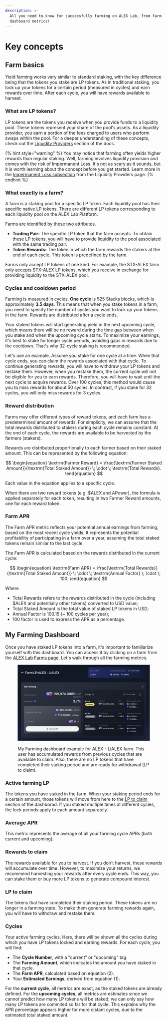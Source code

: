 ```yaml
---
description: >-
  All you need to know for successfully farming on ALEX Lab, from farm basics to
  dashboard metrics!
---
```


# Key concepts

## Farm basics

Yield farming works very similar to standard staking, with the key difference being that the tokens you stake are LP tokens. As in traditional staking, you lock up your tokens for a certain period (measured in cycles) and earn rewards over time. After each cycle, you will have rewards available to harvest.

### What are LP tokens?

LP tokens are the tokens you receive when you provide funds to a liquidity pool. These tokens represent your share of the pool's assets. As a liquidity provider, you earn a portion of the fees charged to users who perform swaps within the pool. For a deeper understanding of these concepts, check out the [Liquidity Providers](../liquidity-providers/) section of the docs.

{% hint style="warning" %}
You may notice that farming often yields higher rewards than regular staking. Well, farming involves liquidity provision and comes with the risk of Impermanent Loss. It's not as scary as it sounds, but it is worth learning about the concept before you get started. Learn more in the [Impermanent Loss subsection](../liquidity-providers/key-concepts.md#impermanent-loss) from the Liquidity Providers page.
{% endhint %}

### What exactly is a farm?

A farm is a staking pool for a specific LP token. Each liquidity pool has their specific native LP tokens. There are different LP tokens corresponding to each liquidity pool on the ALEX Lab Platform.

Farms are identified by these two attributes.

* **Trading Pair:** The specific LP token that the farm accepts. To obtain these LP tokens, you will have to provide liquidity to the pool associated with the same trading pair.
* **Token Rewards:** The token in which the farm rewards the stakers at the end of each cycle. This token is predefined by the farm.

Farms only accept LP tokens of one kind. For example, the STX-ALEX farm only accepts STX-ALEX LP tokens, which you receive in exchange for providing liquidity to the STX-ALEX pool.

### Cycles and cooldown period

Farming is measured in cycles. **One cycle** is 525 Stacks blocks, which is approximately **3.5 days**. This means that when you stake tokens in a farm, you need to specify the number of cycles you want to lock up your tokens in the farm. Rewards are distributed after a cycle ends.

Your staked tokens will start generating yield in the next upcoming cycle, which means there will be no reward during the time gap between when you stake and when the upcoming cycle starts. To maximize your earnings, it's best to stake for longer cycle periods, avoiding gaps in rewards due to the cooldown. That's why 32-cycle staking is recommended.

Let's use an example. Assume you stake for one cycle at a time. When that cycle ends, you can claim the rewards associated with that cycle. To continue generating rewards, you will have to withdraw your LP tokens and restake them. However, when you restake them, the current cycle will not be eligible for you to earn rewards. Therefore, you will have to wait until the next cycle to acquire rewards. Over 100 cycles, this method would cause you to miss rewards for about 50 cycles. In contrast, if you stake for 32 cycles, you will only miss rewards for 3 cycles.

### Reward distribution

Farms may offer different types of reward tokens, and each farm has a predetermined amount of rewards. For simplicity, we can assume that the total rewards distributed to stakers during each cycle remains constant. At the end of each cycle, the rewards are available to be harvested by the farmers (stakers).

Rewards are distributed proportionally to each farmer based on their staked amount. This can be represented by the following equation:

$$
\begin{equation} \textrm{Farmer Reward} = \frac{\textrm{Farmer Staked Amount}}{\textrm{Total Staked Amount}} \; \cdot \; \textrm{Total Rewards}. \end{equation}
$$

Each value in the equation applies to a specific cycle.

When there are two reward tokens (e.g. $ALEX and APower), the formula is applied separately for each token, resulting in two Farmer Reward amounts, one for each reward token.

### Farm APR

The Farm APR metric reflects your potential annual earnings from farming, based on the most recent cycle yields. It represents the potential profitability of participating in a farm over a year, assuming the total staked tokens remain similar to the last cycle.

The Farm APR is calculated based on the rewards distributed in the current cycle:

$$
\begin{equation} \textrm{Farm APR} = \frac{\textrm{Total Rewards}}{\textrm{Total Staked Amount}} \; \cdot \; \textrm{Annual Factor} \; \cdot \; 100. \end{equation}
$$

Where

* Total Rewards refers to the rewards distributed in the cycle (including $ALEX and potentially other tokens) converted to USD value;
* Total Staked Amount is the total value of staked LP tokens in USD;
* Annual Factor is 100.15 (\~ 100 cycles per year);
* 100 factor is used to express the APR as a percentage.

## My Farming Dashboard

Once you have staked LP tokens into a farm, it's important to familiarize yourself with this dashboard. You can access it by clicking on a farm from the [ALEX Lab Farms page](https://app.alexlab.co/farm). Let's walk through all the farming metrics.

<figure><img src="../../.gitbook/assets/farming/my-farming-dashboard-example.png" alt=""><figcaption><p>My Farming dashboard example for ALEX - LiALEX farm. This user has accumulated rewards from previous cycles that are available to claim. Also, there are no LP tokens that have completed their staking period and are ready for withdrawal (LP to claim).</p></figcaption></figure>

### Active farming LP

The tokens you have staked in the farm. When your staking period ends for a certain amount, those tokens will move from here to the [LP to claim](key-concepts.md#lp-to-claim) section of the dashborad. If you staked multiple times at different cycles, the lock periods apply to each amount separately.

### Average APR

This metric represents the average of all your farming cycle APRs (both current and upcoming).

### Rewards to claim

The rewards available for you to harvest. If you don't harvest, these rewards will accumulate over time. However, to maximize your returns, we recommend harvesting your rewards after every cycle ends. This way, you can stake them or buy more LP tokens to generate compound interest.

### LP to claim

The tokens that have completed their staking period. These tokens are no longer in a farming state. To make them generate farming rewards again, you will have to withdraw and restake them.

### Cycles

Your active farming cycles. Here, there will be shown all the cycles during which you have LP tokens locked and earning rewards. For each cycle, you will find:

* The **Cycle Number**, with a "current" or "upcoming" tag.
* The **Farming Amount**, which indicates the amount you have staked in that cycle.
* The **Farm APR**, calculated based on equation (2).
* Your **Estimated Earnings**, derived from equation (1).

For the **current cycle**, all metrics are exact, as the staked tokens are already defined. For the **upcoming cycles**, all metrics are estimates since we cannot predict how many LP tokens will be staked; we can only say how many LP tokens are commited so far for that cycle. This explains why the APR percentage appears higher for more distant cycles, due to the estimated total staked amount.
